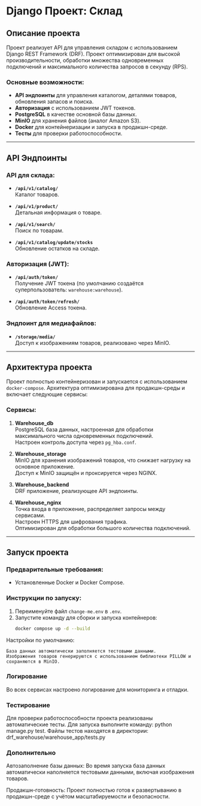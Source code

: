 # Django Проект: Склад

## Описание проекта

Проект реализует API для управления складом с использованием Django REST Framework (DRF). Проект оптимизирован для высокой производительности, обработки множества одновременных подключений и максимального количества запросов в секунду (RPS). 

### Основные возможности:
- **API эндпоинты** для управления каталогом, деталями товаров, обновления запасов и поиска.
- **Авторизация** с использованием JWT токенов.
- **PostgreSQL** в качестве основной базы данных.
- **MinIO** для хранения файлов (аналог Amazon S3).
- **Docker** для контейнеризации и запуска в продакшн-среде.
- **Тесты** для проверки работоспособности.

---

## API Эндпоинты

### API для склада:
- **`/api/v1/catalog/`**  
  Каталог товаров.

- **`/api/v1/product/`**  
  Детальная информация о товаре.

- **`/api/v1/search/`**  
  Поиск по товарам.

- **`/api/v1/catalog/update/stocks`**  
  Обновление остатков на складе.

### Авторизация (JWT):
- **`/api/auth/token/`**  
  Получение JWT токена (по умолчанию создаётся суперпользователь: `warehouse:warehouse`).

- **`/api/auth/token/refresh/`**  
  Обновление Access токена.

### Эндпоинт для медиафайлов:
- **`/storage/media/`**  
  Доступ к изображениям товаров, реализовано через MinIO.

---

## Архитектура проекта

Проект полностью контейнеризован и запускается с использованием `docker-compose`. Архитектура оптимизирована для продакшн-среды и включает следующие сервисы:

### Сервисы:
1. **Warehouse_db**  
   PostgreSQL база данных, настроенная для обработки максимального числа одновременных подключений.  
   Настроен контроль доступа через `pg_hba.conf`.

2. **Warehouse_storage**  
   MinIO для хранения изображений товаров, что снижает нагрузку на основное приложение.  
   Доступ к MinIO защищён и проксируется через NGINX.

3. **Warehouse_backend**  
   DRF приложение, реализующее API эндпоинты.

4. **Warehouse_nginx**  
   Точка входа в приложение, распределяет запросы между сервисами.  
   Настроен HTTPS для шифрования трафика.  
   Оптимизирован для обработки большого количества подключений.

---

## Запуск проекта

### Предварительные требования:
- Установленные Docker и Docker Compose.

### Инструкции по запуску:
1. Переименуйте файл `change-me.env` в `.env`.
2. Запустите команду для сборки и запуска контейнеров:
   ```bash
   docker compose up -d --build

Настройки по умолчанию:

    База данных автоматически заполняется тестовыми данными.
    Изображения товаров генерируются с использованием библиотеки PILLOW и сохраняются в MinIO.

### Логирование
Во всех сервисах настроено логирование для мониторинга и отладки.

### Тестирование
Для проверки работоспособности проекта реализованы автоматические тесты. Для запуска выполните команду:
python manage.py test.
Файлы тестов находятся в директории:
drf_warehouse/warehouse_app/tests.py

### Дополнительно

Автозаполнение базы данных:
Во время запуска база данных автоматически наполняется тестовыми данными, включая изображения товаров.

Продакшн-готовность:
Проект полностью готов к развертыванию в продакшн-среде с учётом масштабируемости и безопасности.